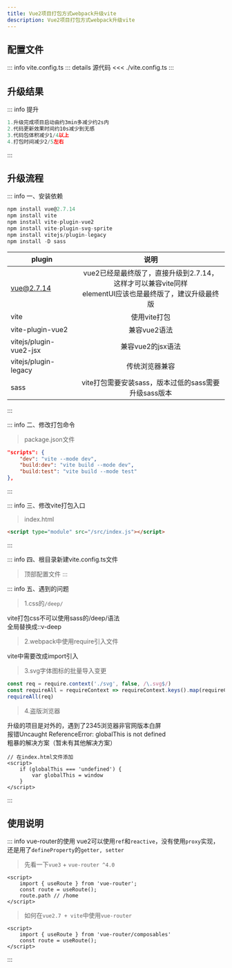 ```yaml
---
title: Vue2项目打包方式webpack升级vite
description: Vue2项目打包方式webpack升级vite
---
```


<c-title title="Vue2项目打包方式webpack升级vite" />

## 配置文件

::: info vite.config.ts
::: details 源代码
<<< ./vite.config.ts
:::

## 升级结果

::: info 提升
```js
1.升级完成项目启动由约3min多减少约2s内
2.代码更新效果时间约10s减少到无感
3.代码包体积减少1/4以上
4.打包时间减少2/5左右
```
:::

## 升级流程

::: info 一、安装依赖
```js
npm install vue@2.7.14
npm install vite
npm install vite-plugin-vue2
npm install vite-plugin-svg-sprite
npm install vitejs/plugin-legacy
npm install -D sass
```

| plugin        | 说明  |
| ------------- |:-------------:|
| vue@2.7.14      | vue2已经是最终版了，直接升级到2.7.14，这样才可以兼容vite同样<br />elementUI应该也是最终版了，建议升级最终版 |
| vite     | 使用vite打包 |
| vite-plugin-vue2     | 兼容vue2语法 |
| vitejs/plugin-vue2-jsx     | 兼容vue2的jsx语法 |
| vitejs/plugin-legacy     | 传统浏览器兼容 |
| sass     | vite打包需要安装sass，版本过低的sass需要升级sass版本 |
:::

::: info 二、修改打包命令
> package.json文件
```json
"scripts": {
    "dev": "vite --mode dev",
    "build:dev": "vite build --mode dev",
    "build:test": "vite build --mode test"
},
```
:::

::: info 三、修改vite打包入口
> index.html
```html
<script type="module" src="/src/index.js"></script>
```
:::

::: info 四、根目录新建vite.config.ts文件
> 顶部配置文件
:::

::: info 五、遇到的问题
> 1.css的`/deep/`
<div>vite打包css不可以使用sass的/deep/语法</div>
<div>全局替换成<span class="cp-span">::v-deep</span></div>

> 2.webpack中使用require引入文件
<div>vite中需要改成<span class="cp-span">import</span>引入</div>

> 3.svg字体图标的批量导入变更
```js
const req = require.context('./svg', false, /\.svg$/)
const requireAll = requireContext => requireContext.keys().map(requireContext)
requireAll(req)
```

> 4.盗版浏览器
<div>升级的项目是对外的，遇到了<span class="cp-span">2345浏览器非官网版本</span>白屏</div>
<div>报错<span class="cp-span-warn">Uncaught ReferenceError: globalThis is not defined</span></div>
<div>粗暴的解决方案（暂未有其他解决方案）</div>

```js-vue
// 在index.html文件添加
<script>
    if (globalThis === 'undefined') {
        var globalThis = window
    }
</script>
```
:::


## 使用说明
::: info vue-router的使用
vue2可以使用`ref`和`reactive`，没有使用`proxy`实现，还是用了`defineProperty`的`getter, setter`
> 先看一下`vue3` + `vue-router ^4.0`
```js-vue{2}
<script>
    import { useRoute } from 'vue-router';
    const route = useRoute();
    route.path // /home
</script>
```
> 如何在`vue2.7 + vite`中使用`vue-router`
```js-vue{2}
<script>
    import { useRoute } from 'vue-router/composables'
    const route = useRoute();
</script>
```
:::